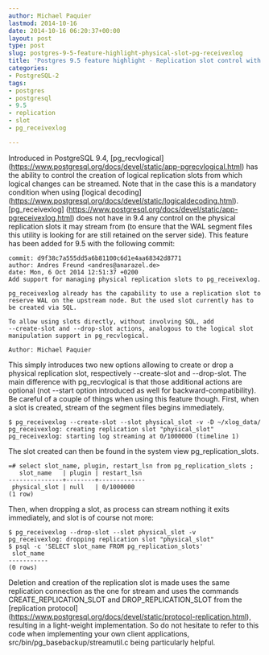 ```yaml
---
author: Michael Paquier
lastmod: 2014-10-16
date: 2014-10-16 06:20:37+00:00
layout: post
type: post
slug: postgres-9-5-feature-highlight-physical-slot-pg-receivexlog
title: 'Postgres 9.5 feature highlight - Replication slot control with pg_receivexlog'
categories:
- PostgreSQL-2
tags:
- postgres
- postgresql
- 9.5
- replication
- slot
- pg_receivexlog

---
```


Introduced in PostgreSQL 9.4, [pg\_recvlogical]
(https://www.postgresql.org/docs/devel/static/app-pgrecvlogical.html) has the
ability to control the creation of logical replication slots from which
logical changes can be streamed. Note that in the case this is a mandatory
condition when using [logical decoding]
(https://www.postgresql.org/docs/devel/static/logicaldecoding.html).
[pg\_receivexlog]
(https://www.postgresql.org/docs/devel/static/app-pgreceivexlog.html)
does not have in 9.4 any control on the physical replication slots it may
stream from (to ensure that the WAL segment files this utility is looking
for are still retained on the server side). This feature has been added
for 9.5 with the following commit:

    commit: d9f38c7a555dd5a6b81100c6d1e4aa68342d8771
    author: Andres Freund <andres@anarazel.de>
    date: Mon, 6 Oct 2014 12:51:37 +0200
    Add support for managing physical replication slots to pg_receivexlog.

    pg_receivexlog already has the capability to use a replication slot to
    reserve WAL on the upstream node. But the used slot currently has to
    be created via SQL.

    To allow using slots directly, without involving SQL, add
    --create-slot and --drop-slot actions, analogous to the logical slot
    manipulation support in pg_recvlogical.

    Author: Michael Paquier

This simply introduces two new options allowing to create or drop a physical
replication slot, respectively --create-slot and --drop-slot. The main
difference with pg\_recvlogical is that those additional actions are optional
(not --start option introduced as well for backward-compatibility). Be
careful of a couple of things when using this feature though. First, when a
slot is created, stream of the segment files begins immediately.

    $ pg_receivexlog --create-slot --slot physical_slot -v -D ~/xlog_data/
    pg_receivexlog: creating replication slot "physical_slot"
    pg_receivexlog: starting log streaming at 0/1000000 (timeline 1)

The slot created can then be found in the system view pg\_replication\_slots.

    =# select slot_name, plugin, restart_lsn from pg_replication_slots ;
       slot_name   | plugin | restart_lsn
    ---------------+--------+-------------
     physical_slot | null   | 0/1000000
	(1 row)

Then, when dropping a slot, as process can stream nothing it exits
immediately, and slot is of course not more:

    $ pg_receivexlog --drop-slot --slot physical_slot -v
    pg_receivexlog: dropping replication slot "physical_slot"
    $ psql -c 'SELECT slot_name FROM pg_replication_slots'
     slot_name
    -----------
    (0 rows)

Deletion and creation of the replication slot is made uses the same replication
connection as the one for stream and uses the commands CREATE\_REPLICATION\_SLOT
and DROP\_REPLICATION\_SLOT from the [replication protocol]
(https://www.postgresql.org/docs/devel/static/protocol-replication.html),
resulting in a light-weight implementation. So do not hesitate to refer to this
code when implementing your own client applications,
src/bin/pg_basebackup/streamutil.c being particularly helpful.
